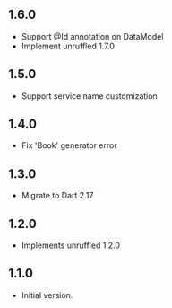 ## 1.6.0

- Support @Id annotation on DataModel
- Implement unruffled 1.7.0

## 1.5.0

- Support service name customization

## 1.4.0

- Fix 'Book' generator error

## 1.3.0

- Migrate to Dart 2.17

## 1.2.0

- Implements unruffled 1.2.0

## 1.1.0

- Initial version.

